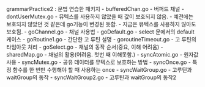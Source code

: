 grammarPractice2 : 문법 연습한 패키지
	- bufferedChan.go
		- 버퍼드 채널
	- dontUserMutex.go
		- 뮤텍스를 사용하지 않았을 때 값이 보호되지 않음.
		- 예전에는 보호되지 않았던 것 같은데 go기능이 변경된 듯함.
		- 지금은 뮤텍스를 사용하지 않아도 보호됨.
	- goChannel.go
		- 채널 사용법
	- goDefault.go
		- select 문에서의 default 케이스
	- goRoutine1.go
		- 간단한 고 루틴 설명
	- goroutineTimeout.go
		- 고 루틴의 타임아웃 처리
	- goSelect.go
		- 채널의 동작 순서(중요, 이해 어려움)
	- sharedMap.go
		- 채널의 활용(어려움. 첫번 째 이해못함.)
	- syncAtomic.go
		- 원자값 사용
	- syncMutex.go
		- 공유 데이터를 뮤텍스로 보호하는 방법
	- syncOnce.go
		- 특정 함수를 한 번만 수행해야 할 때 사용하는 once
	- syncWaitGroup.go
		- 고루틴과 waitGroup의 동작
	- syncWaitGroup2.go
		- 고루틴과 waitGroup의 동작2
